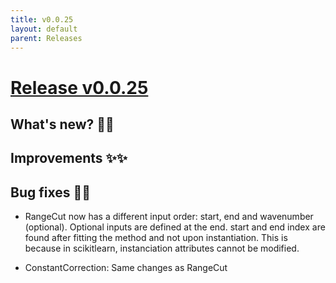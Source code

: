 ```yaml
---
title: v0.0.25
layout: default
parent: Releases
---
```


# __[Release v0.0.25](https://github.com/paucablop/chemotools/releases/tag/v0.0.25)__

## __What's new? 🎉🎉__

## __Improvements ✨✨__

## __Bug fixes 🐛🐛__
- RangeCut now has a different input order: start, end and wavenumber (optional). Optional inputs are defined at the end. start and end index are found after fitting the method and not upon instantiation. This is because in scikitlearn, instanciation attributes cannot be modified.

- ConstantCorrection: Same changes as RangeCut



